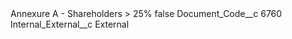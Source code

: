 <?xml version="1.0" encoding="UTF-8"?>
<CustomMetadata xmlns="http://soap.sforce.com/2006/04/metadata" xmlns:xsi="http://www.w3.org/2001/XMLSchema-instance" xmlns:xsd="http://www.w3.org/2001/XMLSchema">
    <label>Annexure A - Shareholders &gt; 25%</label>
    <protected>false</protected>
    <values>
        <field>Document_Code__c</field>
        <value xsi:type="xsd:string">6760</value>
    </values>
    <values>
        <field>Internal_External__c</field>
        <value xsi:type="xsd:string">External</value>
    </values>
</CustomMetadata>
